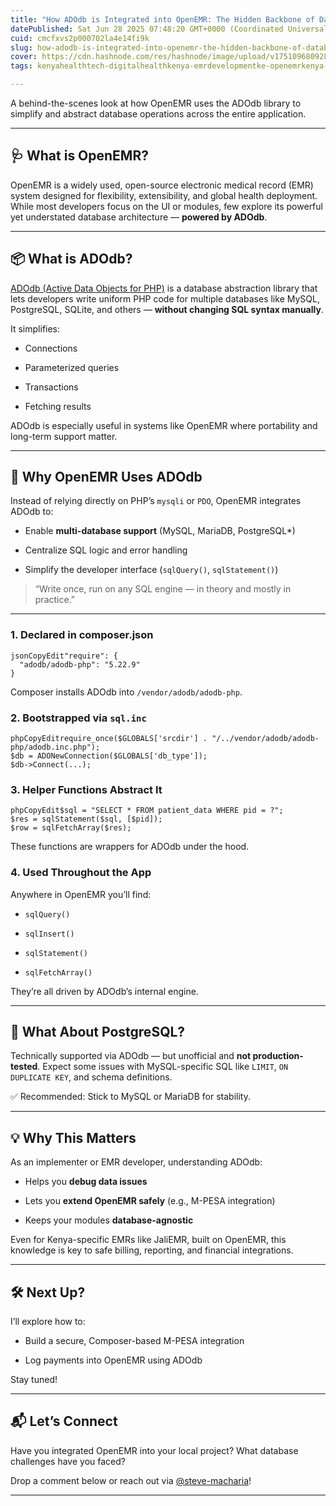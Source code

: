 ```yaml
---
title: "How ADOdb is Integrated into OpenEMR: The Hidden Backbone of Database Access"
datePublished: Sat Jun 28 2025 07:48:20 GMT+0000 (Coordinated Universal Time)
cuid: cmcfxvs2p000702la4e14fi9k
slug: how-adodb-is-integrated-into-openemr-the-hidden-backbone-of-database-access
cover: https://cdn.hashnode.com/res/hashnode/image/upload/v1751096809285/d79f77ba-c679-4721-94d0-f34fc526ec2a.png
tags: kenyahealthtech-digitalhealthkenya-emrdevelopmentke-openemrkenya-phpdeveloperske

---
```


A behind-the-scenes look at how OpenEMR uses the ADOdb library to simplify and abstract database operations across the entire application.

---

## 🩺 What is OpenEMR?

OpenEMR is a widely used, open-source electronic medical record (EMR) system designed for flexibility, extensibility, and global health deployment. While most developers focus on the UI or modules, few explore its powerful yet understated database architecture — **powered by ADOdb**.

---

## 📦 What is ADOdb?

[ADOdb (Active Data Objects for PHP)](https://adodb.org) is a database abstraction library that lets developers write uniform PHP code for multiple databases like MySQL, PostgreSQL, SQLite, and others — **without changing SQL syntax manually**.

It simplifies:

* Connections
    
* Parameterized queries
    
* Transactions
    
* Fetching results
    

ADOdb is especially useful in systems like OpenEMR where portability and long-term support matter.

---

## 🧠 Why OpenEMR Uses ADOdb

Instead of relying directly on PHP’s `mysqli` or `PDO`, OpenEMR integrates ADOdb to:

* Enable **multi-database support** (MySQL, MariaDB, PostgreSQL\*)
    
* Centralize SQL logic and error handling
    
* Simplify the developer interface (`sqlQuery()`, `sqlStatement()`)
    

> “Write once, run on any SQL engine — in theory and mostly in practice.”

---

### 1\. **Declared in composer.json**

```plaintext
jsonCopyEdit"require": {
  "adodb/adodb-php": "5.22.9"
}
```

Composer installs ADOdb into `/vendor/adodb/adodb-php`.

### 2\. **Bootstrapped via** `sql.inc`

```plaintext
phpCopyEditrequire_once($GLOBALS['srcdir'] . "/../vendor/adodb/adodb-php/adodb.inc.php");
$db = ADONewConnection($GLOBALS['db_type']);
$db->Connect(...);
```

### 3\. **Helper Functions Abstract It**

```plaintext
phpCopyEdit$sql = "SELECT * FROM patient_data WHERE pid = ?";
$res = sqlStatement($sql, [$pid]);
$row = sqlFetchArray($res);
```

These functions are wrappers for ADOdb under the hood.

### 4\. **Used Throughout the App**

Anywhere in OpenEMR you’ll find:

* `sqlQuery()`
    
* `sqlInsert()`
    
* `sqlStatement()`
    
* `sqlFetchArray()`
    

They’re all driven by ADOdb’s internal engine.

---

## 🐘 What About PostgreSQL?

Technically supported via ADOdb — but unofficial and **not production-tested**. Expect some issues with MySQL-specific SQL like `LIMIT`, `ON DUPLICATE KEY`, and schema definitions.

✅ Recommended: Stick to MySQL or MariaDB for stability.

---

## 💡 Why This Matters

As an implementer or EMR developer, understanding ADOdb:

* Helps you **debug data issues**
    
* Lets you **extend OpenEMR safely** (e.g., M-PESA integration)
    
* Keeps your modules **database-agnostic**
    

Even for Kenya-specific EMRs like JaliEMR, built on OpenEMR, this knowledge is key to safe billing, reporting, and financial integrations.

---

## 🛠️ Next Up?

I’ll explore how to:

* Build a secure, Composer-based M-PESA integration
    
* Log payments into OpenEMR using ADOdb
    

Stay tuned!

---

## 📬 Let’s Connect

Have you integrated OpenEMR into your local project? What database challenges have you faced?

Drop a comment below or reach out via [@steve-macharia](https://github.com/steve-macharia)!

---